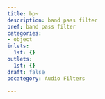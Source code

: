```yaml
---
title: bp~
description: band pass filter
bref: band pass filter
categories:
- object
inlets:
  1st: {}
outlets:
  1st: {}
draft: false
pdcategory: Audio Filters

---
```


